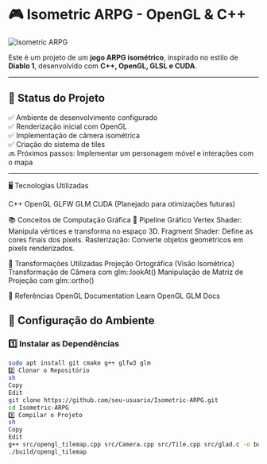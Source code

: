 # 🎮 Isometric ARPG - OpenGL & C++

![Isometric ARPG](https://your-image-link-here)  

Este é um projeto de um **jogo ARPG isométrico**, inspirado no estilo de **Diablo 1**, desenvolvido com **C++, OpenGL, GLSL e CUDA**.

---

## 📌 **Status do Projeto**
✅ Ambiente de desenvolvimento configurado  
✅ Renderização inicial com OpenGL  
✅ Implementação de câmera isométrica  
✅ Criação do sistema de tiles  
🔜 Próximos passos: Implementar um personagem móvel e interações com o mapa  

---

🖥 Tecnologias Utilizadas

C++
OpenGL
GLFW
GLM
CUDA (Planejado para otimizações futuras)

📚 Conceitos de Computação Gráfica
🎯 Pipeline Gráfico
Vertex Shader: Manipula vértices e transforma no espaço 3D.
Fragment Shader: Define as cores finais dos pixels.
Rasterização: Converte objetos geométricos em pixels renderizados.

🎯 Transformações Utilizadas
Projeção Ortográfica (Visão Isométrica)
Transformação de Câmera com glm::lookAt()
Manipulação de Matriz de Projeção com glm::ortho()

📖 Referências
OpenGL Documentation
Learn OpenGL
GLM Docs


## 🚀 **Configuração do Ambiente**
### 1️⃣ **Instalar as Dependências**
```sh
sudo apt install git cmake g++ glfw3 glm
2️⃣ Clonar o Repositório
sh
Copy
Edit
git clone https://github.com/seu-usuario/Isometric-ARPG.git
cd Isometric-ARPG
3️⃣ Compilar o Projeto
sh
Copy
Edit
g++ src/opengl_tilemap.cpp src/Camera.cpp src/Tile.cpp src/glad.c -o build/opengl_tilemap -Iinclude -I./src -I/mingw64/include -L/mingw64/lib -lglfw3 -lopengl32
./build/opengl_tilemap

